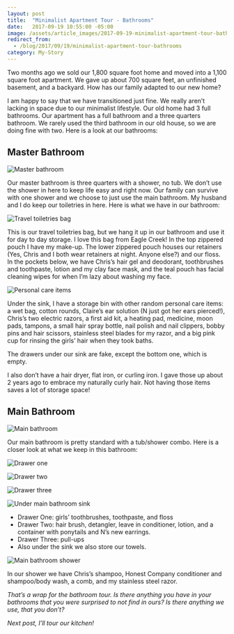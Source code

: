 ```yaml
---
layout: post
title:  "Minimalist Apartment Tour - Bathrooms"
date:   2017-09-19 10:55:00 -05:00
image: /assets/article_images/2017-09-19-minimalist-apartment-tour-bathrooms/minimalist-bathroom.jpg
redirect_from:
  - /blog/2017/09/19/minimalist-apartment-tour-bathrooms
category: My-Story
---
```


Two months ago we sold our 1,800 square foot home and moved into a 1,100 square foot apartment. We gave up about 700 square feet, an unfinished basement, and a backyard. How has our family adapted to our new home?

I am happy to say that we have transitioned just fine. We really aren’t lacking in space due to our minimalist lifestyle. Our old home had 3 full bathrooms. Our apartment has a full bathroom and a three quarters bathroom. We rarely used the third bathroom in our old house, so we are doing fine with two. Here is a look at our bathrooms:

## Master Bathroom

![Master bathroom]({{site.url}}/assets/article_images/2017-09-19-minimalist-apartment-tour-bathrooms/master-bathroom.jpg)

Our master bathroom is three quarters with a shower, no tub. We don’t use the shower in here to keep life easy and right now. Our family can survive with one shower and we choose to just use the main bathroom. My husband and I do keep our toiletries in here. Here is what we have in our bathroom:

![Travel toiletries bag]({{site.url}}/assets/article_images/2017-09-19-minimalist-apartment-tour-bathrooms/travel-toiletries-bag.jpg)

This is our travel toiletries bag, but we hang it up in our bathroom and use it for day to day storage. I love this bag from Eagle Creek! In the top zippered pouch I have my make-up. The lower zippered pouch houses our retainers (Yes, Chris and I both wear retainers at night. Anyone else?) and our floss. In the pockets below, we have Chris’s hair gel and deodorant, toothbrushes and toothpaste, lotion and my clay face mask, and the teal pouch has facial cleaning wipes for when I’m lazy about washing my face.

![Personal care items]({{site.url}}/assets/article_images/2017-09-19-minimalist-apartment-tour-bathrooms/personal-care-items.jpg)

Under the sink, I have a storage bin with other random personal care items: a wet bag, cotton rounds, Claire’s ear solution (N just got her ears pierced!), Chris’s two electric razors, a first aid kit, a heating pad, medicine, moon pads, tampons, a small hair spray bottle, nail polish and nail clippers, bobby pins and hair scissors, stainless steel blades for my razor, and a big pink cup for rinsing the girls’ hair when they took baths.

The drawers under our sink are fake, except the bottom one, which is empty.

I also don’t have a hair dryer, flat iron, or curling iron. I gave those up about 2 years ago to embrace my naturally curly hair. Not having those items saves a lot of storage space!

## Main Bathroom

![Main bathroom]({{site.url}}/assets/article_images/2017-09-19-minimalist-apartment-tour-bathrooms/main-bathroom.jpg)

Our main bathroom is pretty standard with a tub/shower combo. Here is a closer look at what we keep in this bathroom:

![Drawer one]({{site.url}}/assets/article_images/2017-09-19-minimalist-apartment-tour-bathrooms/drawer-one.jpg)

![Drawer two]({{site.url}}/assets/article_images/2017-09-19-minimalist-apartment-tour-bathrooms/drawer-two.jpg)

![Drawer three]({{site.url}}/assets/article_images/2017-09-19-minimalist-apartment-tour-bathrooms/drawer-three.jpg)

![Under main bathroom sink]({{site.url}}/assets/article_images/2017-09-19-minimalist-apartment-tour-bathrooms/main-bathroom-under-sink.jpg)

- Drawer One: girls’ toothbrushes, toothpaste, and floss
- Drawer Two: hair brush, detangler, leave in conditioner, lotion, and a container with ponytails and  N’s new earrings.
- Drawer Three: pull-ups
- Also under the sink we also store our towels.

![Main bathroom shower]({{site.url}}/assets/article_images/2017-09-19-minimalist-apartment-tour-bathrooms/main-bathroom-shower.jpg)


In our shower we have Chris’s shampoo, Honest Company conditioner and shampoo/body wash, a comb, and my stainless steel razor.

_That’s a wrap for the bathroom tour. Is there anything you have in your bathrooms that you were surprised to not find in ours? Is there anything we use, that you don’t?_

_Next post, I’ll tour our kitchen!_
